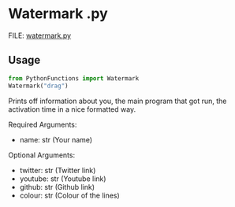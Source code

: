 # Watermark .py

FILE: [watermark.py](../PythonFunctions/watermark.py)

## Usage

```py
from PythonFunctions import Watermark
Watermark("drag")
```

Prints off information about you, the main program that got run, the activation time in a nice formatted way.

Required Arguments:

- name: str (Your name)

Optional Arguments:

- twitter: str (Twitter link)
- youtube: str (Youtube link)
- github: str (Github link)
- colour: str (Colour of the lines)
